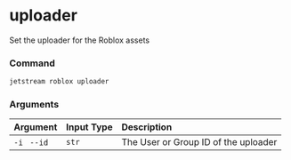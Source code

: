 # uploader
Set the uploader for the Roblox assets

### Command
```sh
jetstream roblox uploader
```

### Arguments

| Argument         | Input Type       | Description       |
| :----------      | :---------------  | :---------------  |
| `-i ` `--id` |  `str`             | The User or Group ID of the uploader       |
